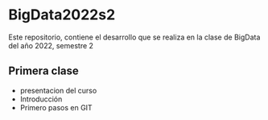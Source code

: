 # BigData2022s2
Este repositorio, contiene el desarrollo que se realiza en la clase de BigData del año 2022, semestre 2

## Primera clase
* presentacion del curso
* Introducción
* Primero pasos en GIT
